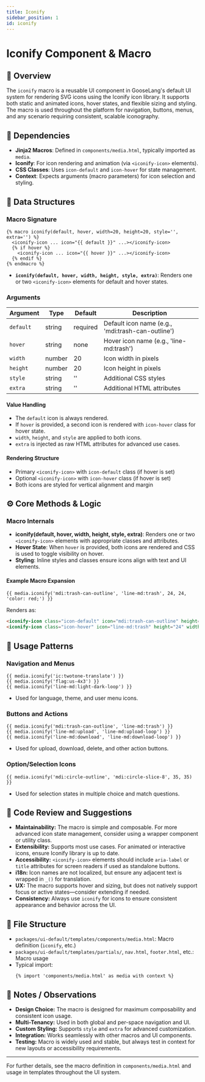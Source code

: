 ```yaml
---
title: Iconify
sidebar_position: 1
id: iconify
---
```


# Iconify Component & Macro

## 📘 Overview

The `iconify` macro is a reusable UI component in GooseLang's default UI system for rendering SVG icons using the Iconify icon library. It supports both static and animated icons, hover states, and flexible sizing and styling. The macro is used throughout the platform for navigation, buttons, menus, and any scenario requiring consistent, scalable iconography.

## 🔗 Dependencies

- **Jinja2 Macros**: Defined in `components/media.html`, typically imported as `media`.
- **Iconify**: For icon rendering and animation (via `<iconify-icon>` elements).
- **CSS Classes**: Uses `icon-default` and `icon-hover` for state management.
- **Context**: Expects arguments (macro parameters) for icon selection and styling.

## 📐 Data Structures

### Macro Signature

```jinja2
{% macro iconify(default, hover, width=20, height=20, style='', extra='') %}
  <iconify-icon ... icon="{{ default }}" ...></iconify-icon>
  {% if hover %}
    <iconify-icon ... icon="{{ hover }}" ...></iconify-icon>
  {% endif %}
{% endmacro %}
```

- **`iconify(default, hover, width, height, style, extra)`**: Renders one or two `<iconify-icon>` elements for default and hover states.

### Arguments

| Argument   | Type   | Default | Description |
|------------|--------|---------|-------------|
| `default`  | string | required| Default icon name (e.g., 'mdi:trash-can-outline') |
| `hover`    | string | none    | Hover icon name (e.g., 'line-md:trash') |
| `width`    | number | 20      | Icon width in pixels |
| `height`   | number | 20      | Icon height in pixels |
| `style`    | string | ''      | Additional CSS styles |
| `extra`    | string | ''      | Additional HTML attributes |

#### Value Handling
- The `default` icon is always rendered.
- If `hover` is provided, a second icon is rendered with `icon-hover` class for hover state.
- `width`, `height`, and `style` are applied to both icons.
- `extra` is injected as raw HTML attributes for advanced use cases.

#### Rendering Structure
- Primary `<iconify-icon>` with `icon-default` class (if hover is set)
- Optional `<iconify-icon>` with `icon-hover` class (if hover is set)
- Both icons are styled for vertical alignment and margin

## ⚙️ Core Methods & Logic

### Macro Internals
- **iconify(default, hover, width, height, style, extra)**: Renders one or two `<iconify-icon>` elements with appropriate classes and attributes.
- **Hover State**: When `hover` is provided, both icons are rendered and CSS is used to toggle visibility on hover.
- **Styling**: Inline styles and classes ensure icons align with text and UI elements.

#### Example Macro Expansion
```jinja2
{{ media.iconify('mdi:trash-can-outline', 'line-md:trash', 24, 24, 'color: red;') }}
```
Renders as:
```html
<iconify-icon class="icon-default" icon="mdi:trash-can-outline" height="24" width="24" style="vertical-align: middle; margin:0 5px; color: red;"></iconify-icon>
<iconify-icon class="icon-hover" icon="line-md:trash" height="24" width="24" style="vertical-align: middle; margin:0 5px; color: red;"></iconify-icon>
```

## 🧪 Usage Patterns

### Navigation and Menus
```jinja2
{{ media.iconify('ic:twotone-translate') }}
{{ media.iconify('flag:us-4x3') }}
{{ media.iconify('line-md:light-dark-loop') }}
```
- Used for language, theme, and user menu icons.

### Buttons and Actions
```jinja2
{{ media.iconify('mdi:trash-can-outline', 'line-md:trash') }}
{{ media.iconify('line-md:upload', 'line-md:upload-loop') }}
{{ media.iconify('line-md:download', 'line-md:download-loop') }}
```
- Used for upload, download, delete, and other action buttons.

### Option/Selection Icons
```jinja2
{{ media.iconify('mdi:circle-outline', 'mdi:circle-slice-8', 35, 35) }}
```
- Used for selection states in multiple choice and match questions.

## 🧠 Code Review and Suggestions

- **Maintainability:** The macro is simple and composable. For more advanced icon state management, consider using a wrapper component or utility class.
- **Extensibility:** Supports most use cases. For animated or interactive icons, ensure Iconify library is up to date.
- **Accessibility:** `<iconify-icon>` elements should include `aria-label` or `title` attributes for screen readers if used as standalone buttons.
- **i18n:** Icon names are not localized, but ensure any adjacent text is wrapped in `_()` for translation.
- **UX:** The macro supports hover and sizing, but does not natively support focus or active states—consider extending if needed.
- **Consistency:** Always use `iconify` for icons to ensure consistent appearance and behavior across the UI.

## 📝 File Structure

- `packages/ui-default/templates/components/media.html`: Macro definition (`iconify`, etc.)
- `packages/ui-default/templates/partials/`, `nav.html`, `footer.html`, etc.: Macro usage
- Typical import:
  ```jinja2
  {% import 'components/media.html' as media with context %}
  ```

## 📌 Notes / Observations

- **Design Choice:** The macro is designed for maximum composability and consistent icon usage.
- **Multi-Tenancy:** Used in both global and per-space navigation and UI.
- **Custom Styling:** Supports `style` and `extra` for advanced customization.
- **Integration:** Works seamlessly with other macros and UI components.
- **Testing:** Macro is widely used and stable, but always test in context for new layouts or accessibility requirements.

---

For further details, see the macro definition in `components/media.html` and usage in templates throughout the UI system.